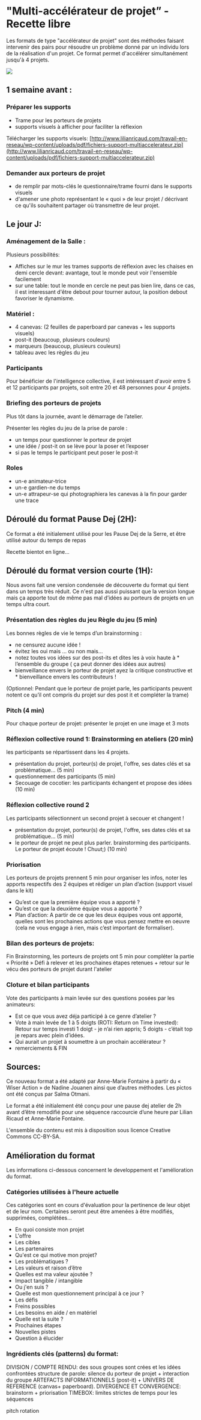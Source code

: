 <!--

---
title: Multi-accélérateur de projet
description: Les formats de type "accélérateur de projet" sont des méthodes faisant intervenir des pairs pour résoudre un problème donné par un individu lors de la réalisation d'un projet. Ce format permet d'accélérer simultanément jusqu'à 4 projets.
image_url: https://raw.githubusercontent.com/lilianricaud/travail-en-reseau/master/multiaccelerateur-visuel-2.jpg
---

-->

# "Multi-accélérateur de projet” - Recette libre

Les formats de type "accélérateur de projet" sont des méthodes faisant intervenir des pairs pour résoudre un problème donné par un individu lors de la réalisation d'un projet. Ce format permet d'accélérer simultanément jusqu'à 4 projets.

![](http://www.lilianricaud.com/travail-en-reseau/wp-content/uploads/2015/09/multiaccelerateur-30juin152.jpg)

## 1 semaine avant : 

### Préparer les supports
* Trame pour les porteurs de projets
* supports visuels à afficher pour faciliter la réflexion

Télécharger les supports visuels: 
[http://www.lilianricaud.com/travail-en-reseau/wp-content/uploads/pdf/fichiers-support-multiaccelerateur.zip](http://www.lilianricaud.com/travail-en-reseau/wp-content/uploads/pdf/fichiers-support-multiaccelerateur.zip)

### Demander aux porteurs de projet 
* de remplir par mots-clés le questionnaire/trame fourni dans le supports visuels
* d'amener une photo représentant le « quoi » de leur projet / décrivant ce qu'ils souhaitent partager où transmettre de leur projet.

## Le jour J: 
### Aménagement de la Salle : 
Plusieurs possibilités:
* Affiches sur le mur les trames supports de réflexion avec les chaises en demi cercle devant: avantage, tout le monde peut voir l'ensemble facilement
* sur une table: tout le monde en cercle ne peut pas bien lire, dans ce cas, il est interessant d'être debout pour tourner autour, la position debout favoriser le dynamisme.

### Matériel : 
* 4 canevas: (2 feuilles de paperboard par canevas + les supports visuels)
* post-it (beaucoup, plusieurs couleurs) 
* marqueurs (beaucoup, plusieurs couleurs) 
* tableau avec les règles du jeu

### Participants
Pour bénéficier de l'intelligence collective, il est intéressant d'avoir entre 5 et 12 participants par projets, soit entre 20 et 48 personnes pour 4 projets.

### Briefing des porteurs de projets 
Plus tôt dans la journée, avant le démarrage de l’atelier.

Présenter les règles du jeu de la prise de parole : 
* un temps pour questionner le porteur de projet
* une idée / post-it on se lève pour la poser et l’exposer 
* si pas le temps le participant peut poser le post-it

### Roles
* un-e animateur-trice
* un-e gardien-ne du temps
* un-e attrapeur-se qui photographiera les canevas à la fin pour garder une trace

## Déroulé du format Pause Dej (2H):
Ce format a été initialement utilisé pour les Pause Dej de la Serre, et être utilisé autour du temps de repas

Recette bientot en ligne...

## Déroulé du format version courte (1H):

Nous avons fait une version condensée de découverte du format qui tient dans un temps très réduit. Ce n'est pas aussi puissant que la version longue mais ça apporte tout de même pas mal d’idées au porteurs de projets en un temps ultra court.

### Présentation des règles du jeu Règle du jeu (5 min)

Les bonnes règles de vie le temps d’un brainstorming : 
* ne censurez aucune idée ! 
* évitez les oui mais … ou non mais…
* notez toutes vos idées sur des post-its et dites les à voix haute à * l’ensemble du groupe ( ça peut donner des idées aux autres)
* bienveillance envers le porteur de projet ayez la critique constructive et * bienveillance envers les contributeurs ! 

(Optionnel: Pendant que le porteur de projet parle, les participants peuvent notent ce qu’il ont compris du projet sur des post it et compléter la trame)

### Pitch (4 min)
Pour chaque porteur de projet: présenter le projet en une image et 3 mots

### Réflexion collective round 1: Brainstorming en ateliers (20 min)
les participants se répartissent dans les 4 projets.
* présentation du projet, porteur(s) de projet, l'offre, ses dates clés et sa problématique… (5 min)
* questionnement des participants (5 min)
* Secouage de cocotier: les participants échangent et propose des idées (10 min)

### Réflexion collective round 2
Les participants sélectionnent un second projet à secouer et changent !
* présentation du projet, porteur(s) de projet, l'offre, ses dates clés et sa problématique… (5 min)
* le porteur de projet ne peut plus parler. brainstorming des participants. Le porteur de projet écoute ! Chuut;) (10 min)

### Priorisation
Les porteurs de projets prennent 5 min pour organiser les infos, noter les apports respectifs des 2 équipes et rédiger un plan d’action (support visuel dans le kit)

* Qu’est ce que la première équipe vous a apporté ?
* Qu’est ce que la deuxième équipe vous a apporté ?
* Plan d’action: A partir de ce que les deux équipes vous ont apporté, quelles sont les prochaines actions que vous pensez mettre en oeuvre (cela ne vous engage à rien, mais c’est important de formaliser).

### Bilan des porteurs de projets: 
Fin Brainstorming, les porteurs de projets ont 5 min pour compléter la partie « Priorité » Défi à relever et les prochaines étapes retenues + retour sur le vécu des porteurs de projet durant l'atelier

### Cloture et bilan participants
Vote des participants à main levée sur des questions posées par les animateurs:
* Est ce que vous avez déja participé à ce genre d’atelier ?
* Vote à main levée de 1 à 5 doigts (ROTI: Return on Time invested): Retour sur temps investi  1 doigt - je n’ai rien appris; 5 doigts - c’était top je repars avec plein d’idées. 
* Qui aurait un projet à soumettre à un prochain accélérateur ? 
* remerciements & FIN

## Sources: 
Ce nouveau format a été adapté par Anne-Marie Fontaine à partir du  « Wiser Action » de Nadine Jouanen ainsi que d’autres méthodes. Les pictos ont été conçus par Salma Otmani.

Le format a été initialement été conçu pour une pause dej atelier de 2h avant d’être remodifié pour une séquence raccourcie d’une heure par Lilian Ricaud et Anne-Marie Fontaine.

L'ensemble du contenu est mis à disposition sous licence Creative Commons CC-BY-SA.

## Amélioration du format

Les informations ci-dessous concernent le developpement et l'amélioration du format.

### Catégories utilisées à l'heure actuelle

Ces catégories sont en cours d'évaluation pour la pertinence de leur objet et de leur nom. Certaines seront peut être amenées à être modifiés, supprimées, complétées...

* En quoi consiste mon projet
* L'offre
* Les cibles
* Les partenaires
* Qu'est ce qui motive mon projet?
* Les problématiques ?
* Les valeurs et raison d’être
* Quelles est ma valeur ajoutée ?
* Impact tangible / intangible
* Ou j'en suis ?  
* Quelle est mon questionnement principal à ce jour ?
* Les défis
* Freins possibles
* Les besoins en aide / en matériel
* Quelle est la suite ?
* Prochaines étapes
* Nouvelles pistes
* Question à élucider


### Ingrédients clés (patterns) du format:

DIVISION / COMPTE RENDU: des sous groupes sont crées et les idées confrontées
structure de parole: silence du porteur de projet + interaction du groupe
ARTEFACTS INFORMATIONNELS (post-it) + UNIVERS DE REFERENCE (canvas+ paperboard).
DIVERGENCE ET CONVERGENCE: brainstorm + priorisation
TIMEBOX: limites strictes de temps pour les séquences

pitch
rotation
